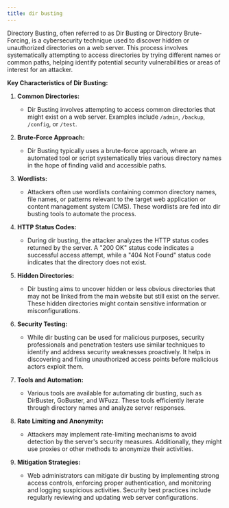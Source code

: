 ```yaml
---
title: dir busting
---
```


Directory Busting, often referred to as Dir Busting or Directory Brute-Forcing, is a cybersecurity technique used to discover hidden or unauthorized directories on a web server. This process involves systematically attempting to access directories by trying different names or common paths, helping identify potential security vulnerabilities or areas of interest for an attacker.

**Key Characteristics of Dir Busting:**

1. **Common Directories:**
   - Dir Busting involves attempting to access common directories that might exist on a web server. Examples include `/admin`, `/backup`, `/config`, or `/test`.

2. **Brute-Force Approach:**
   - Dir Busting typically uses a brute-force approach, where an automated tool or script systematically tries various directory names in the hope of finding valid and accessible paths.

3. **Wordlists:**
   - Attackers often use wordlists containing common directory names, file names, or patterns relevant to the target web application or content management system (CMS). These wordlists are fed into dir busting tools to automate the process.

4. **HTTP Status Codes:**
   - During dir busting, the attacker analyzes the HTTP status codes returned by the server. A "200 OK" status code indicates a successful access attempt, while a "404 Not Found" status code indicates that the directory does not exist.

5. **Hidden Directories:**
   - Dir busting aims to uncover hidden or less obvious directories that may not be linked from the main website but still exist on the server. These hidden directories might contain sensitive information or misconfigurations.

6. **Security Testing:**
   - While dir busting can be used for malicious purposes, security professionals and penetration testers use similar techniques to identify and address security weaknesses proactively. It helps in discovering and fixing unauthorized access points before malicious actors exploit them.

7. **Tools and Automation:**
   - Various tools are available for automating dir busting, such as DirBuster, GoBuster, and WFuzz. These tools efficiently iterate through directory names and analyze server responses.

8. **Rate Limiting and Anonymity:**
   - Attackers may implement rate-limiting mechanisms to avoid detection by the server's security measures. Additionally, they might use proxies or other methods to anonymize their activities.

9. **Mitigation Strategies:**
   - Web administrators can mitigate dir busting by implementing strong access controls, enforcing proper authentication, and monitoring and logging suspicious activities. Security best practices include regularly reviewing and updating web server configurations.